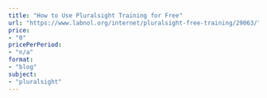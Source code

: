 ```yaml
---
title: "How to Use Pluralsight Training for Free"
url: "https://www.labnol.org/internet/pluralsight-free-training/29063/"
price: 
- "0"
pricePerPeriod: 
- "n/a"
format: 
- "blog"
subject: 
- "pluralsight"
---
```

